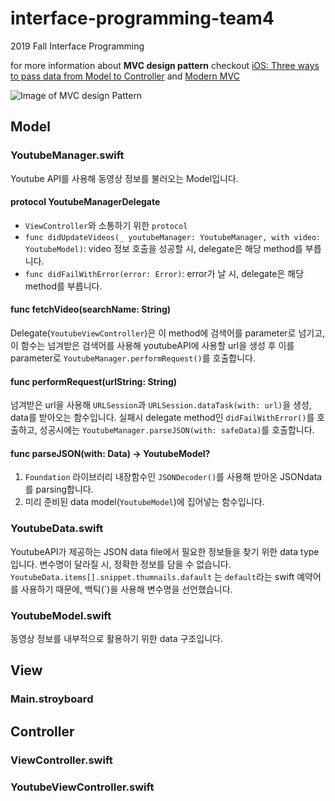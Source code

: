 # interface-programming-team4
2019 Fall Interface Programming

for more information about **MVC design pattern** checkout [iOS: Three ways to pass data from Model to Controller](https://medium.com/@stasost/ios-three-ways-to-pass-data-from-model-to-controller-b47cc72a4336) and [Modern MVC](https://medium.com/ios-os-x-development/modern-mvc-39042a9097ca)

![Image of MVC design Pattern](http://natashatherobot.com/wp-content/uploads/Screen-Shot-2014-04-28-at-6.13.10-AM.png)


## Model

### YoutubeManager.swift
Youtube API를 사용해 동영상 정보를 불러오는 Model입니다.

#### protocol YoutubeManagerDelegate
- `ViewController`와 소통하기 위한 `protocol`
- `func didUpdateVideos(_ youtubeManager: YoutubeManager, with video: YoutubeModel)`: video 정보 호출을 성공할 시, delegate은 해당 method를 부릅니다.
- `func didFailWithError(error: Error)`: error가 날 시, delegate은 해당 method를 부릅니다.


#### func fetchVideo(searchName: String)
Delegate(`YoutubeViewController`)은 이 method에 검색어를 parameter로 넘기고, 이 함수는 넘겨받은 검색어를 사용해 youtubeAPI에 사용할 url을 생성 후 이를 parameter로 `YoutubeManager.performRequest()`를 호출합니다.

#### func performRequest(urlString: String)
넘겨받은 url을 사용해 `URLSession`과 `URLSession.dataTask(with: url)`을 생성, data를 받아오는 함수입니다. 실패시 delegate method인 `didFailWithError()`를 호출하고, 성공시에는 `YoutubeManager.parseJSON(with: safeData)`를 호출합니다. 

#### func parseJSON(with: Data) -> YoutubeModel?
1. `Foundation` 라이브러리 내장함수인  `JSONDecoder()`를 사용해 받아온 JSONdata를 parsing합니다.
3. 미리 준비된 data model(`YoutubeModel`)에 집어넣는 함수입니다. 

### YoutubeData.swift
YoutubeAPI가 제공하는 JSON data file에서 필요한 정보들을 찾기 위한 data type입니다. 변수명이 달라질 시, 정확한 정보를 담을 수 없습니다. `YoutubeData.items[].snippet.thumnails.dafault` 는 `default`라는 swift 예약어를 사용하기 때문에, 백틱(`)을 사용해 변수명을 선언했습니다. 

### YoutubeModel.swift
동영상 정보를 내부적으로 활용하기 위한 data 구조입니다. 

## View

### Main.stroyboard


## Controller

### ViewController.swift

### YoutubeViewController.swift
